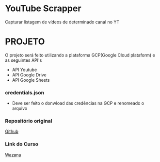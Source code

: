 # YouTube Scrapper
Capturar listagem de vídeos de determinado canal no YT

# PROJETO
O projeto será feito utilizando a plataforma GCP(Google Cloud plataform) e as seguintes API's
- API Youtube
- API Google Drive
- API Google Sheets

### credentials.json
- Deve ser feito o donwload das credências na GCP e renomeado o arquivo

### Repositório original
[Github](https://github.com/VianaArthur/youtube-scrapper)

### Link do Curso
[Wazana](https://www.wazana.dev/playlist/buscando-informacoes-de-canais-do-youtube-com-python)
